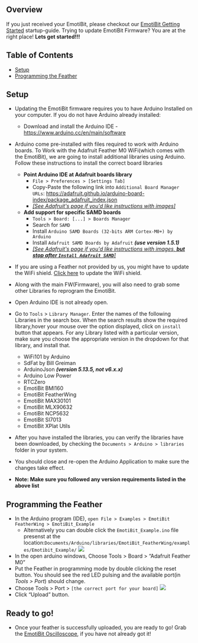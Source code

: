 ## Overview
If you just received your EmotiBit, please checkout our [EmotiBit Getting Started](./EmotiBit_Getting_Started.md) startup-guide.
Trying to update EmotiBit Firmware? You are at the right place! **Lets get started!!!**

## Table of Contents
- [Setup](#setup)
- [Programming the Feather](#programming-the-feather)

## Setup
- Updating the EmotiBit firmware requires you to have Arduino Installed on your computer. If you do not have Arduino already installed:
    - Download and install the Arduino IDE - https://www.arduino.cc/en/main/software
- Arduino come pre-installed with files required to work with Arduino boards. To Work with the Adafruit Feather M0 WiFi(which comes with the EmotiBit), we are going to install additional libraries using Arduino. Follow these instructions to install the correct board libraries 
  
  - **Point Arduino IDE at Adafruit boards library**
    - `File > Preferences > [Settings Tab]`
    - Copy-Paste the following link into `Additional Board Manager URLs`: https://adafruit.github.io/arduino-board-index/package_adafruit_index.json
    - [*[See Adafruit's page if you'd like instructions with images]*](https://learn.adafruit.com/adafruit-feather-m0-wifi-atwinc1500/setup)
  - **Add support for specific SAMD boards**
    - `Tools > Board: [...] > Boards Manager`
    - Search for `SAMD`
    - Install `Arduino SAMD Boards (32-bits ARM Cortex-M0+) by Arduino`
    - Install `Adafruit SAMD Boards by Adafruit` _**(use version 1.5.1)**_
    - [*[See Adafruit's page if you'd like instructions with images, **but stop after `Install Adafruit SAMD`**]*](https://learn.adafruit.com/adafruit-feather-m0-wifi-atwinc1500/using-with-arduino-ide)
- If you are using a Feather not provided by us, you might have to update the WiFi shield. [Click here](./Updating_WiFi_Shield.md) to update the WiFi shield.
- Along with the main FW(Firmware), you will also need to grab some other Libraries fo reprogram the EmotiBit.
- Open Arduino IDE is not already open.
- Go to `Tools` > `Library Manager`. Enter the names of the following Libraries in the search box. When the search results show the required library,hover your mouse over the option displayed, click on `install` button that appears. For any Library listed with a particular version, make sure you choose the appropriate version in the dropdown for that library, and install that.
  - WiFi101 by Arduino
  - SdFat by Bill Greiman
  - ArduinoJson _**(version 5.13.5, not v6.x.x)**_
  - Arduino Low Power
  - RTCZero
  - EmotiBit BMI160
  - EmotiBit FeatherWing
  - EmotiBit MAX30101
  - EmotiBit MLX90632
  - EmotiBit NCP5632
  - EmotiBit SI7013
  - EmotiBit XPlat Utils
- After you have installed the libraries, you can verify the libraries have been downloaded, by checking the `Documents > Arduino > libraries` folder in your system.
- You should close and re-open the Arduino Application to make sure the changes take effect.
- **Note: Make sure you followed any version requirements listed in the above list**

## Programming the Feather
- In the Arduino program (IDE), `open File > Examples > EmotiBit FeatherWing > EmotiBit_Example`
  - Alternatively you can double click the `EmotiBit_Example.ino` file presenst at the location:`Documents/Arduino/libraries/EmotiBit_FeatherWing/examples/Emotibit_Example/` 
  ![][arduino_chooseExample]
- In the open arduino windows, Choose Tools > Board > “Adafruit Feather M0”
- Put the Feather in programming mode by double clicking the reset button. You should see the red LED pulsing and the available port(in _Tools > Port_) should change.
- Choose Tools > Port > `[the correct port for your board]`
![][arduino_choosePort]
- Click “Upload” button.

## Ready to go!
- Once your feather is successfully uploaded, you are ready to go! Grab the [EmotiBit Oscilloscope](https://github.com/emotibit/ofxemotibit/releases/latest), if you have not already got it!

[comment]: <> (Add links to images below)

[arduino_chooseExample]: ../assets/arduino-choose_emotibit_example.png
[arduino_choosePort]: ../assets/arduino-uploading_FW.png
